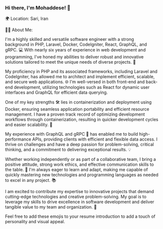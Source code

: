 ### Hi there, I'm Mohaddese! 👋

🌍 Location: Sari, Iran

👩‍💻 About Me:

I'm a highly skilled and versatile software engineer with a strong background in PHP, Laravel, Docker, CodeIgniter, React, GraphQL, and gRPC. 💻 With nearly six years of experience in web development and programming, I've honed my abilities to deliver robust and innovative solutions tailored to meet the unique needs of diverse projects. 🚀

My proficiency in PHP and its associated frameworks, including Laravel and CodeIgniter, has allowed me to architect and implement efficient, scalable, and secure web applications. 🌐 I'm well-versed in both front-end and back-end development, utilizing technologies such as React for dynamic user interfaces and GraphQL for efficient data querying.

One of my key strengths 🛠️ lies in containerization and deployment using Docker, ensuring seamless application portability and efficient resource management. I have a proven track record of optimizing development workflows through containerization, resulting in quicker development cycles and easier scalability. 🐳

My experience with GraphQL and gRPC 🚀 has enabled me to build high-performance APIs, providing clients with efficient and flexible data access. I thrive on challenges and have a deep passion for problem-solving, critical thinking, and a commitment to delivering exceptional results. 💡

Whether working independently or as part of a collaborative team, I bring a positive attitude, strong work ethics, and effective communication skills to the table. 🤝 I'm always eager to learn and adapt, making me capable of quickly mastering new technologies and programming languages as needed to excel in any project. 📚

I am excited to contribute my expertise to innovative projects that demand cutting-edge technologies and creative problem-solving. My goal is to leverage my skills to drive excellence in software development and deliver tangible value to my team and organization. 🌟

Feel free to add these emojis to your resume introduction to add a touch of personality and visual appeal.


<!-- I'm a passionate developer with 6 years of experience in web development. My expertise includes working with PHP, Node.js, and various databases such as MySQLi and MongoDB. I'm proficient in API development, specializing in GraphQL and RESTful APIs. On the front-end, I'm skilled in HTML, CSS, JavaScript, and jQuery. I have hands-on experience with popular frameworks like React, Vue, Laravel, and Express.

✨ I constantly seek opportunities to expand my knowledge and stay up-to-date with the latest technologies and trends in the development world. I enjoy taking on challenging projects, collaborating with like-minded individuals, and delivering high-quality solutions.

🔍 If you're looking for a dedicated developer who can create efficient and robust applications, feel free to reach out. I'm open to new opportunities and exciting projects. Let's connect and build something amazing together!

**mnghv/mnghv** is a ✨ _special_ ✨ repository because its `README.md` (this file) appears on your GitHub profile.

Here are some ideas to get you started:

- 🔭 I’m currently working on ...
- 🌱 I’m currently learning ...
- 👯 I’m looking to collaborate on ...
- 🤔 I’m looking for help with ...
- 💬 Ask me about ...
- 📫 How to reach me: ...
- 😄 Pronouns: ...
- ⚡ Fun fact: ...
-->
